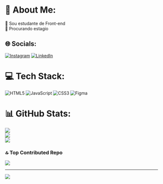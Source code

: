 # 💫 About Me:
🔭 Sou estudante de Front-end<br>🌱 Procurando estagio


## 🌐 Socials:
[![Instagram](https://img.shields.io/badge/Instagram-%23E4405F.svg?logo=Instagram&logoColor=white)](https://instagram.com/_glauco___) [![LinkedIn](https://img.shields.io/badge/LinkedIn-%230077B5.svg?logo=linkedin&logoColor=white)](https://linkedin.com/in/glauco-soares-9665102b7) 

# 💻 Tech Stack:
![HTML5](https://img.shields.io/badge/html5-%23E34F26.svg?style=flat&logo=html5&logoColor=white) ![JavaScript](https://img.shields.io/badge/javascript-%23323330.svg?style=flat&logo=javascript&logoColor=%23F7DF1E) ![CSS3](https://img.shields.io/badge/css3-%231572B6.svg?style=flat&logo=css3&logoColor=white) ![Figma](https://img.shields.io/badge/figma-%23F24E1E.svg?style=flat&logo=figma&logoColor=white)
# 📊 GitHub Stats:
![](https://github-readme-stats.vercel.app/api?username=GlaucoB0&theme=radical&hide_border=false&include_all_commits=true&count_private=true)<br/>
![](https://github-readme-streak-stats.herokuapp.com/?user=GlaucoB0&theme=radical&hide_border=false)<br/>
![](https://github-readme-stats.vercel.app/api/top-langs/?username=GlaucoB0&theme=radical&hide_border=false&include_all_commits=true&count_private=true&layout=compact)

### 🔝 Top Contributed Repo
![](https://github-contributor-stats.vercel.app/api?username=GlaucoB0&limit=5&theme=radical&combine_all_yearly_contributions=true)

---
[![](https://visitcount.itsvg.in/api?id=GlaucoB0&icon=1&color=5)](https://visitcount.itsvg.in)

<!-- Proudly created with GPRM ( https://gprm.itsvg.in ) -->
